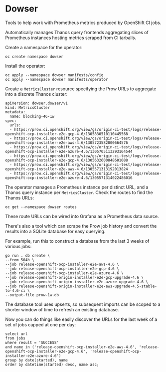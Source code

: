 # Dowser

Tools to help work with Prometheus metrics produced by OpenShift CI jobs.

Automatically manages Thanos query frontends aggregating slices of Prometheus instances hosting metrics
scraped from CI tarballs.

Create a namespace for the operator:
```
oc create namespace dowser
```

Install the operator:
```
oc apply --namespace dowser manifests/config
oc apply --namespace dowser manifests/operator
```

Create a `MetricsCluster` resource specifying the Prow URLs to aggregate into a
discrete Thanos cluster:

```
apiVersion: dowser.dowser/v1
kind: MetricsCluster
metadata:
  name: blocking-46-1w
spec:
  urls:
  - https://prow.ci.openshift.org/view/gs/origin-ci-test/logs/release-openshift-ocp-installer-e2e-gcp-4.6/1305830510110445568
  - https://prow.ci.openshift.org/view/gs/origin-ci-test/logs/release-openshift-ocp-installer-e2e-aws-4.6/1305723582000664576
  - https://prow.ci.openshift.org/view/gs/origin-ci-test/logs/release-openshift-ocp-installer-e2e-azure-4.6/1305705113293164544
  - https://prow.ci.openshift.org/view/gs/origin-ci-test/logs/release-openshift-ocp-installer-e2e-gcp-4.6/1305632600848601088
  - https://prow.ci.openshift.org/view/gs/origin-ci-test/logs/release-openshift-ocp-installer-e2e-aws-4.6/1305571313192013824
  - https://prow.ci.openshift.org/view/gs/origin-ci-test/logs/release-openshift-ocp-installer-e2e-azure-4.6/1305571314022486016
```

The operator manages a Prometheus instance per distinct URL, and a Thanos query
instance per `MetricsCluster`. Check the routes to find the Thanos URLs:

```
oc get --namespace dowser routes
```

These route URLs can be wired into Grafana as a Prometheus data source.

There's also a tool which can scrape the Prow job history and convert the results
into a SQLite database for easy querying.

For example, run this to construct a database from the last 3 weeks of various jobs:

```
go run . db create \
--from 504h \
--job release-openshift-ocp-installer-e2e-aws-4.6 \
--job release-openshift-ocp-installer-e2e-gcp-4.6 \
--job release-openshift-ocp-installer-e2e-azure-4.6 \
--job release-openshift-origin-installer-e2e-gcp-upgrade-4.6 \
--job release-openshift-origin-installer-e2e-azure-upgrade-4.6 \
--job release-openshift-origin-installer-e2e-aws-upgrade-4.5-stable-to-4.6-ci \
--output-file prow-1w.db
```

The database tool uses upserts, so subsequent imports can be scoped to a shorter
window of time to refresh an existing database.

Now you can do things like easily discover the URLs for the last week of a set
of jobs capped at one per day:

```
select url
from jobs
where result = 'SUCCESS'
and name in ('release-openshift-ocp-installer-e2e-aws-4.6', 'release-openshift-ocp-installer-e2e-gcp-4.6', 'release-openshift-ocp-installer-e2e-azure-4.6')
group by date(started), name
order by datetime(started) desc, name asc;
```
